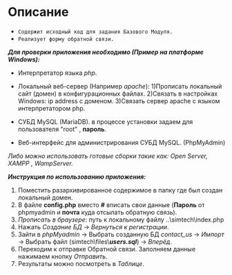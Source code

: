 # Описание
- ```Содержит исходный код для задания Базового Модуля.```
- ```Реализует форму обратной связи.```

***Для проверки приложения необходимо (Пример на платформе Windows):*** 

* Интерпретатор языка _php_.

* Локальный веб-сервер (Например _apache_):
1)Прописать локальный сайт (домен) в конфигурационных файлах.
2)Связать в настройках Windows: ip address с доменом. 
3)Связать сервер apache с языком интерпретатором php.
 
* СУБД MySQL (MariaDB). 
	в процессе установки задаем для пользователя "root" , __пароль__.

* Веб-интерфейс для администрирования СУБД MySQL. (PhpMyAdmin) 

_Либо можно использовать готовые сборки такие как: Open Server, XAMPP , WampServer._


 ***Инструкция по использованию приложения:***

1) Поместить разархивированное содержимое в папку где был создан локальный домен.
2) В файле __config.php__ вместо __#__ вписать свои данные (__Пароль__ от phpmyadmin и __почта__ куда отсылать обратную связь).
3) _Прописать в браузере_:  путь к локальному файлу ..\simtech\index.php
4) Нажать _Создание БД_ -> _Вернуться к регистрации_.
5) Зайти в _phpMyadmin_ -> Выбрать созданную БД _contact_us_ ->
 _Импорт_ -> Выбрать файл (simtech\files\\___users.sql___) -> _Вперёд_.
6) Переходим к отправке Обратной связи. Заполняем данные нажимаем кнопку _Отправить_.
7) Результаты можно посмотреть в _Таблице_.
